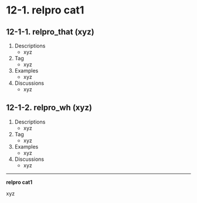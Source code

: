 # 12-1\. relpro cat1

## 12-1-1\. relpro_that (xyz)

1. Descriptions
    - xyz
2. Tag
    - xyz
3. Examples
    - xyz
4. Discussions
    - xyz

## 12-1-2\. relpro_wh (xyz)

1. Descriptions
    - xyz
2. Tag
    - xyz
3. Examples
    - xyz
4. Discussions
    - xyz

---

**relpro cat1**

xyz
